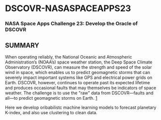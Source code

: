 # DSCOVR-NASASPACEAPPS23

### NASA Space Apps Challenge 23: Develop the Oracle of DSCOVR

## SUMMARY
When operating reliably, the National Oceanic and Atmospheric Administration’s (NOAA’s) space weather station, the Deep Space Climate Observatory (DSCOVR), can measure the strength and speed of the solar wind in space, which enables us to predict geomagnetic storms that can severely impact important systems like GPS and electrical power grids on Earth. DSCOVR, however, continues to operate past its expected lifetime and produces occasional faults that may themselves be indicators of space weather. The challenge is to use the "raw" data from DSCOVR—faults and all—to predict geomagnetic storms on Earth. [1]

Here we develop oribabilistc machine learning models to forecast planetary K-index, and also use clustering to clean data.

[1]: https://www.spaceappschallenge.org/2023/challenges/develop-the-oracle-of-dscovr/?tab=details
